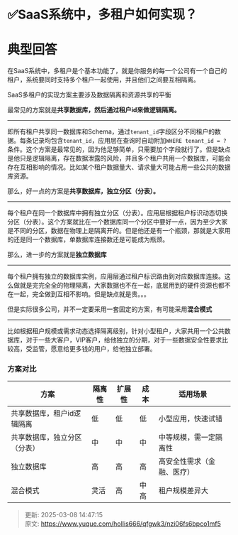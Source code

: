 # ✅SaaS系统中，多租户如何实现？

# 典型回答


在SaaS系统中，多租户是个基本功能了，就是你服务的每一个公司有一个自己的租户，系统要同时支持多个租户一起使用，并且他们之间要互相隔离。



SaaS多租户的实现方案主要涉及数据隔离和资源共享的平衡



最常见的方案就是**共享数据库，然后通过租户id来做逻辑隔离。**

****

即所有租户共享同一数据库和Schema，通过`tenant_id`字段区分不同租户的数据。每条记录均包含`tenant_id`，应用层在查询时自动附加`WHERE tenant_id = ?`条件。这个方案是最常见的，因为他足够简单，只需要加个字段就行了。但是缺点是他只是逻辑隔离，存在数据泄露的风险，并且多个租户共用一个数据库，可能会存在互相影响的情况。比如某个租户数据量大、请求量大可能占用一些公共的数据库资源。



那么，好一点的方案是**共享数据库，独立分区（分表）。**

****

每个租户在同一个数据库中拥有独立分区（分表）。应用层根据租户标识动态切换分区（分表）。这个方案就比在一个数据库同一个分区中要好一点，因为至少大家是不同的分区，数据在物理上是隔离开的。但是他还是有一个瓶颈，那就是大家用的还是同一个数据库，单数据库连接数还是可能成为瓶颈。





那么，进一步的方案就是**独立数据库**

****

每个租户拥有独立的数据库实例，应用层通过租户标识路由到对应数据库连接。这么做就是完完全全的物理隔离，大家数据也不在一起，底层用到的硬件资源也都不在一起，完全做到互相不影响。但是缺点就是贵。。。





但是实际很多公司，并不一定要采用一套固定的方案，有可能采用**混合模式**

****

比如根据租户规模或需求动态选择隔离级别，针对小型租户，大家共用一个公共数据库，对于一些大客户，VIP客户，给他独立的分期，对于一些数据安全性要求比较高，受监管，愿意给更多钱的用户，给他独立部署。

### 
### **方案对比**
| **方案** | **隔离性** | **扩展性** | **成本** | **适用场景** |
| --- | --- | --- | --- | --- |
| 共享数据库，租户id逻辑隔离 | 低 | 低 | 低 | 小型应用，快速试错 |
| 共享数据库，独立分区（分表） | 中 | 中 | 中 | 中等规模，需一定隔离性 |
| 独立数据库 | 高 | 高 | 高 | 高安全性需求（金融、医疗） |
| 混合模式 | 灵活 | 高 | 中高 | 租户规模差异大 |






> 更新: 2025-03-08 14:47:15  
> 原文: <https://www.yuque.com/hollis666/qfgwk3/nzi06fs6bpco1mf5>